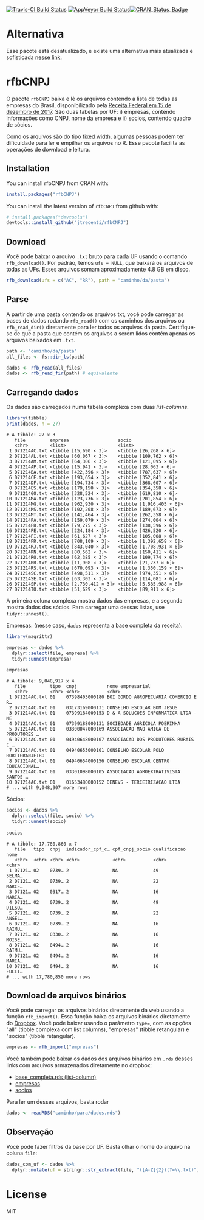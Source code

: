 [![Travis-CI Build Status](https://travis-ci.org/jtrecenti/rfbCNPJ.svg?branch=master)](https://travis-ci.org/jtrecenti/rfbCNPJ) [![AppVeyor Build Status](https://ci.appveyor.com/api/projects/status/github/jtrecenti/rfbCNPJ?branch=master&svg=true)](https://ci.appveyor.com/project/jtrecenti/rfbCNPJ)[![CRAN_Status_Badge](http://www.r-pkg.org/badges/version/rfbCNPJ)](https://cran.r-project.org/package=rfbCNPJ)


# Alternativa

Esse pacote está desatualizado, e existe uma alternativa mais atualizada e sofisticada [nesse link](https://github.com/georgevbsantiago/qsacnpj).


# rfbCNPJ

O pacote `rfbCNPJ` baixa e lê os arquivos contendo a lista de todas as empresas do Brasil, disponibilizado pela [Receita Federal em 15 de dezembro de 2017](http://idg.receita.fazenda.gov.br/orientacao/tributaria/cadastros/cadastro-nacional-de-pessoas-juridicas-cnpj/dados-abertos-do-cnpj). São duas tabelas por UF: i) empresas, contendo informações como CNPJ, nome da empresa e ii) socios, contendo quadro de sócios.

Como os arquivos são do tipo [fixed width](https://readr.tidyverse.org/reference/read_fwf.html), algumas pessoas podem ter dificuldade para ler e empilhar os arquivos no R. Esse pacote facilita as operações de download e leitura.

## Installation

You can install rfbCNPJ from CRAN with:

``` r
install.packages("rfbCNPJ")
```

You can install the latest version of `rfbCNPJ` from github with:

``` r
# install.packages("devtools")
devtools::install_github("jtrecenti/rfbCNPJ")
```

## Download

Você pode baixar o arquivo `.txt` bruto para cada UF usando o comando 
`rfb_download()`. Por padrão, temos `ufs = NULL`, que baixará os arquivos
de todas as UFs. Esses arquivos somam aproximadamente 4.8 GB em disco.

``` r
rfb_download(ufs = c("AC", "RR"), path = "caminho/da/pasta")
```

## Parse

A partir de uma pasta contendo os arquivos txt, você pode carregar as bases
de dados rodando `rfb_read()` com os caminhos dos arquivos ou `rfb_read_dir()`
diretamente para ler todos os arquivos da pasta. Certifique-se de que a pasta
que contém os arquivos a serem lidos contém apenas os arquivos baixados 
em `.txt`.

``` r
path <- "caminho/da/pasta"
all_files <- fs::dir_ls(path)

dados <- rfb_read(all_files)
dados <- rfb_read_fir(path) # equivalente
```

## Carregando dados

Os dados são carregados numa tabela complexa com duas *list-columns*. 

``` r
library(tibble)
print(dados, n = 27)
```

```
# A tibble: 27 x 3
   file         empresa                  socio                   
   <chr>        <list>                   <list>                  
 1 D71214AC.txt <tibble [15,690 × 3]>    <tibble [26,268 × 6]>   
 2 D71214AL.txt <tibble [60,067 × 3]>    <tibble [109,762 × 6]>  
 3 D71214AM.txt <tibble [64,306 × 3]>    <tibble [121,095 × 6]>  
 4 D71214AP.txt <tibble [15,941 × 3]>    <tibble [28,063 × 6]>   
 5 D71214BA.txt <tibble [422,396 × 3]>   <tibble [787,637 × 6]>  
 6 D71214CE.txt <tibble [193,654 × 3]>   <tibble [352,841 × 6]>  
 7 D71214DF.txt <tibble [194,734 × 3]>   <tibble [368,607 × 6]>  
 8 D71214ES.txt <tibble [179,150 × 3]>   <tibble [354,358 × 6]>  
 9 D71214GO.txt <tibble [328,524 × 3]>   <tibble [619,810 × 6]>  
10 D71214MA.txt <tibble [123,736 × 3]>   <tibble [201,854 × 6]>  
11 D71214MG.txt <tibble [962,930 × 3]>   <tibble [1,916,405 × 6]>
12 D71214MS.txt <tibble [102,208 × 3]>   <tibble [189,673 × 6]>  
13 D71214MT.txt <tibble [141,464 × 3]>   <tibble [262,358 × 6]>  
14 D71214PA.txt <tibble [159,079 × 3]>   <tibble [274,004 × 6]>  
15 D71214PB.txt <tibble [79,275 × 3]>    <tibble [138,596 × 6]>  
16 D71214PE.txt <tibble [224,184 × 3]>   <tibble [426,520 × 6]>  
17 D71214PI.txt <tibble [61,627 × 3]>    <tibble [105,008 × 6]>  
18 D71214PR.txt <tibble [708,109 × 3]>   <tibble [1,392,658 × 6]>
19 D71214RJ.txt <tibble [843,040 × 3]>   <tibble [1,708,931 × 6]>
20 D71214RN.txt <tibble [80,562 × 3]>    <tibble [150,411 × 6]>  
21 D71214RO.txt <tibble [62,385 × 3]>    <tibble [109,774 × 6]>  
22 D71214RR.txt <tibble [11,908 × 3]>    <tibble [21,737 × 6]>   
23 D71214RS.txt <tibble [670,093 × 3]>   <tibble [1,350,159 × 6]>
24 D71214SC.txt <tibble [498,511 × 3]>   <tibble [974,351 × 6]>  
25 D71214SE.txt <tibble [63,303 × 3]>    <tibble [114,081 × 6]>  
26 D71214SP.txt <tibble [2,730,412 × 3]> <tibble [5,585,988 × 6]>
27 D71214TO.txt <tibble [51,629 × 3]>    <tibble [89,911 × 6]>
```

A primeira coluna complexa mostra dados das empresas, e a segunda mostra dados dos sócios.
Para carregar uma dessas listas, use `tidyr::unnest()`.



Empresas: (nesse caso, `dados` representa a base completa da receita).

``` r
library(magrittr)

empresas <- dados %>% 
  dplyr::select(file, empresa) %>% 
  tidyr::unnest(empresa)
  
empresas
```

```
# A tibble: 9,048,917 x 4
   file         tipo  cnpj           nome_empresarial                    
   <chr>        <chr> <chr>          <chr>                               
 1 D71214AC.txt 01    07398403000180 BOI GORDO AGROPECUARIA COMERCIO E R…
 2 D71214AC.txt 01    03173169000131 CONSELHO ESCOLAR BOM JESUS          
 3 D71214AC.txt 01    07399184000153 D & A SOLUCOES INFORMATICA LTDA - ME
 4 D71214AC.txt 01    07399188000131 SOCIEDADE AGRICOLA POERINHA         
 5 D71214AC.txt 01    03300047000169 ASSOCIACAO MAO AMIGA DE PRODUTORES …
 6 D71214AC.txt 01    04940648000107 ASSOCIACAO DOS PRODUTORES RURAIS E …
 7 D71214AC.txt 01    04940653000101 CONSELHO ESCOLAR POLO HORTIGRANJEIRO
 8 D71214AC.txt 01    04940654000156 CONSELHO ESCOLAR CENTRO EDUCACIONAL…
 9 D71214AC.txt 01    03301098000105 ASSOCIACAO AGROEXTRATIVISTA SANTOS …
10 D71214AC.txt 01    01653480000152 DENEVS - TERCEIRIZACAO LTDA         
# ... with 9,048,907 more rows

```

Sócios:

``` r
socios <- dados %>% 
  dplyr::select(file, socio) %>% 
  tidyr::unnest(socio)
  
socios
```

```
# A tibble: 17,780,860 x 7
   file   tipo  cnpj  indicador_cpf_c… cpf_cnpj_socio qualificacao nome  
   <chr>  <chr> <chr> <chr>            <chr>          <chr>        <chr> 
 1 D7121… 02    0739… 2                NA             49           SELMA…
 2 D7121… 02    0739… 2                NA             22           MARCE…
 3 D7121… 02    0317… 2                NA             16           MARIA…
 4 D7121… 02    0739… 2                NA             49           DILSO…
 5 D7121… 02    0739… 2                NA             22           ANGEL…
 6 D7121… 02    0739… 2                NA             16           RAIMU…
 7 D7121… 02    0330… 2                NA             16           MOISE…
 8 D7121… 02    0494… 2                NA             16           RAIMU…
 9 D7121… 02    0494… 2                NA             16           MARIA…
10 D7121… 02    0494… 2                NA             16           EUCLI…
# ... with 17,780,850 more rows

```

## Download de arquivos binários

Você pode carregar os arquivos binários diretamente da web usando a função
`rfb_import()`. Essa função baixa os arquivos binários diretamente do
[Dropbox](https://www.dropbox.com/sh/tneczglkt11co0b/AABuRuJR02w2QcUbuhSl1XvLa?dl=0). 
Você pode baixar usando o parâmetro `type=`, com as opções "all" 
(tibble complexa com list columns), "empresas" (tibble retangular) e 
"socios" (tibble retangular).

``` r
empresas <- rfb_import("empresas")
```

Você também pode baixar os dados dos arquivos binários em `.rds` desses links
com arquivos armazenados diretamente no dropbox:

- [base_completa.rds (list-column)](https://www.dropbox.com/s/js3lvm0ogpxcjch/rfb.rds?dl=1)
- [empresas](https://www.dropbox.com/s/9h06mn9rzml4d2h/rfb_empresas.rds?dl=1)
- [socios](https://www.dropbox.com/s/67rs8fiv77gu73f/rfb_socios.rds?dl=1)

Para ler um desses arquivos, basta rodar

``` r
dados <- readRDS("caminho/para/dados.rds")
```

## Observação

Você pode fazer filtros da base por UF. Basta olhar o nome do arquivo 
na coluna `file`:

``` r
dados_com_uf <- dados %>% 
  dplyr::mutate(uf = stringr::str_extract(file, "([A-Z]{2})(?=\\.txt)"))
```

# License


MIT


